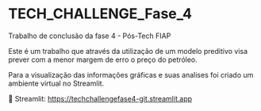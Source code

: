# TECH_CHALLENGE_Fase_4
Trabalho de conclusão da fase 4 - Pós-Tech FIAP

Este é um trabalho que através da utilização de um modelo preditivo
visa prever com a menor margem de erro o preço do petróleo.

Para a visualização das informações gráficas e suas analises foi criado
um ambiente virtual no Streamlit.

 Streamlit: https://techchallengefase4-git.streamlit.app

